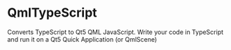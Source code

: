# QmlTypeScript
Converts TypeScript to Qt5 QML JavaScript. Write your code in TypeScript and run it on a Qt5 Quick Application (or QmlScene)
